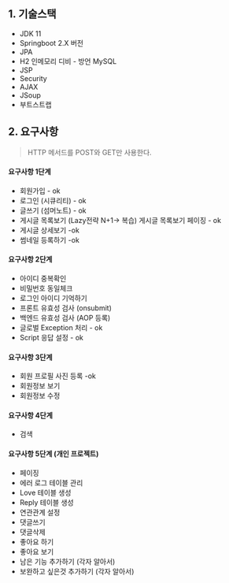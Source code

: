 ## 1. 기술스택
- JDK 11
- Springboot 2.X 버전
- JPA
- H2 인메모리 디비 - 방언 MySQL
- JSP
- Security
- AJAX
- JSoup
- 부트스트랩
## 2. 요구사항
> HTTP 메서드를 POST와 GET만 사용한다.
#### 요구사항 1단계
- 회원가입 - ok
- 로그인 (시큐리티) - ok
- 글쓰기 (섬머노트) - ok
- 게시글 목록보기 (Lazy전략 N+1-> 복습) 게시글 목록보기 페이징 - ok
- 게시글 상세보기 -ok
- 썸네일 등록하기 -ok
#### 요구사항 2단계
- 아이디 중복확인
- 비밀번호 동일체크
- 로그인 아이디 기억하기
- 프론트 유효성 검사 (onsubmit)
- 백엔드 유효성 검사 (AOP 등록)
- 글로벌 Exception 처리 - ok
- Script 응답 설정 - ok
#### 요구사항 3단계
- 회원 프로필 사진 등록 -ok 
- 회원정보 보기
- 회원정보 수정

#### 요구사항 4단계

- 검색
#### 요구사항 5단계  (개인 프로젝트)
- 페이징
- 에러 로그 테이블 관리
- Love 테이블 생성
- Reply 테이블 생성
- 연관관계 설정
- 댓글쓰기
- 댓글삭제
- 좋아요 하기
- 좋아요 보기
- 남은 기능 추가하기 (각자 알아서)
-  보완하고 싶은것 추가하기 (각자 알아서)












